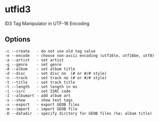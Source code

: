 # utfid3
ID3 Tag Manipulator in UTF-16 Encoding

## Options
    -c --create   - do not use old tag value
    -e --encode   - choose non-ascii encoding (utf16le, utf16be, utf8)
    -a --artist   - set artist
    -g --genre    - set genre
    -A --album    - set album title
    -d --disc     - set disc no  (# or #/# style)
    -n --track    - set track no (# or #/# style)
    -t --title    - set track title
    -l --length   - set length in ms
    -i --isrc     - set ISRC code
    -I --albumart - add album art
    -s --show     - show text tags
    -x --export   - export GEOB files
    -m --import   - import GEOB file
    -D --datadir  - specify dirctory for GEOB files (%a: album title)
